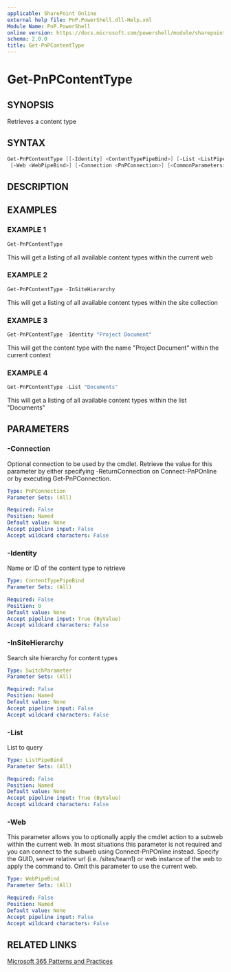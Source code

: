 ```yaml
---
applicable: SharePoint Online
external help file: PnP.PowerShell.dll-Help.xml
Module Name: PnP.PowerShell
online version: https://docs.microsoft.com/powershell/module/sharepoint-pnp/get-pnpcontenttype
schema: 2.0.0
title: Get-PnPContentType
---
```


# Get-PnPContentType

## SYNOPSIS
Retrieves a content type

## SYNTAX

```powershell
Get-PnPContentType [[-Identity] <ContentTypePipeBind>] [-List <ListPipeBind>] [-InSiteHierarchy]
 [-Web <WebPipeBind>] [-Connection <PnPConnection>] [<CommonParameters>]
```

## DESCRIPTION

## EXAMPLES

### EXAMPLE 1
```powershell
Get-PnPContentType
```

This will get a listing of all available content types within the current web

### EXAMPLE 2
```powershell
Get-PnPContentType -InSiteHierarchy
```

This will get a listing of all available content types within the site collection

### EXAMPLE 3
```powershell
Get-PnPContentType -Identity "Project Document"
```

This will get the content type with the name "Project Document" within the current context

### EXAMPLE 4
```powershell
Get-PnPContentType -List "Documents"
```

This will get a listing of all available content types within the list "Documents"

## PARAMETERS

### -Connection
Optional connection to be used by the cmdlet. Retrieve the value for this parameter by either specifying -ReturnConnection on Connect-PnPOnline or by executing Get-PnPConnection.

```yaml
Type: PnPConnection
Parameter Sets: (All)

Required: False
Position: Named
Default value: None
Accept pipeline input: False
Accept wildcard characters: False
```

### -Identity
Name or ID of the content type to retrieve

```yaml
Type: ContentTypePipeBind
Parameter Sets: (All)

Required: False
Position: 0
Default value: None
Accept pipeline input: True (ByValue)
Accept wildcard characters: False
```

### -InSiteHierarchy
Search site hierarchy for content types

```yaml
Type: SwitchParameter
Parameter Sets: (All)

Required: False
Position: Named
Default value: None
Accept pipeline input: False
Accept wildcard characters: False
```

### -List
List to query

```yaml
Type: ListPipeBind
Parameter Sets: (All)

Required: False
Position: Named
Default value: None
Accept pipeline input: True (ByValue)
Accept wildcard characters: False
```

### -Web
This parameter allows you to optionally apply the cmdlet action to a subweb within the current web. In most situations this parameter is not required and you can connect to the subweb using Connect-PnPOnline instead. Specify the GUID, server relative url (i.e. /sites/team1) or web instance of the web to apply the command to. Omit this parameter to use the current web.

```yaml
Type: WebPipeBind
Parameter Sets: (All)

Required: False
Position: Named
Default value: None
Accept pipeline input: False
Accept wildcard characters: False
```

## RELATED LINKS

[Microsoft 365 Patterns and Practices](https://aka.ms/m365pnp)